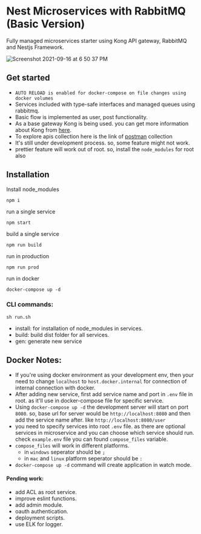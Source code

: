 # Nest Microservices with RabbitMQ (Basic Version)
Fully managed microservices starter using Kong API gateway, RabbitMQ and Nestjs Framework.

![Screenshot 2021-09-16 at 6 50 37 PM](https://user-images.githubusercontent.com/23061515/133619746-5598d4b6-e5eb-481e-b916-04bf56dce49c.png)


## Get started
- `AUTO RELOAD is enabled for docker-compose on file changes using docker volumes`
- Services included with type-safe interfaces and managed queues using rabbitmq.
- Basic flow is implemented as user, post functionality.
- As a base gateway Kong is being used. you can get more information about Kong from [here](https://docs.konghq.com/).
- To explore apis collection here is the link of [postman](https://www.getpostman.com/collections/d1dccb090ce55fe39f0a) collection
- It's still under development process. so, some feature might not work.
- prettier feature will work out of root. so, install the `node_modules` for root also

## Installation

Install node_modules
```
npm i 
```
run a single service
```
npm start
```
build a single service
```
npm run build
```
run in production
```
npm run prod
```
run in docker
```
docker-compose up -d
```

### CLI commands: 
```
sh run.sh
```
- install: for installation of node_modules in services.
- build: build dist folder for all services.
- gen: generate new service
## Docker Notes:
- If you're using docker environment as your development env, then your need to change `localhost` to `host.docker.internal` for connection of internal connection with docker.
- After adding new service, first add service name and port in `.env` file in root. as it'll use in docker-compose file for specific service.
- Using `docker-compose up -d` the development server will start on port `8080`. so, base url for server would be `http://localhost:8080` and then add the service name after. like `http://localhost:8080/user`
- you need to specify services into root `.env` file. as there are optional services in microservice and you can choose which service should run. check `example.env` file you can found `compose_files` variable.
- `compose_files` will work in different platforms.
  - in `windows` seperator should be `;`
  - in `mac` and `linux` platform seperator should be `:`  
- `docker-compose up -d` command will create application in watch mode.  
  
#### Pending work: 
- add ACL as root service.
- improve eslint functions.
- add admin module.
- oauth authentication.
- deployment scripts.
- use ELK for logger.






